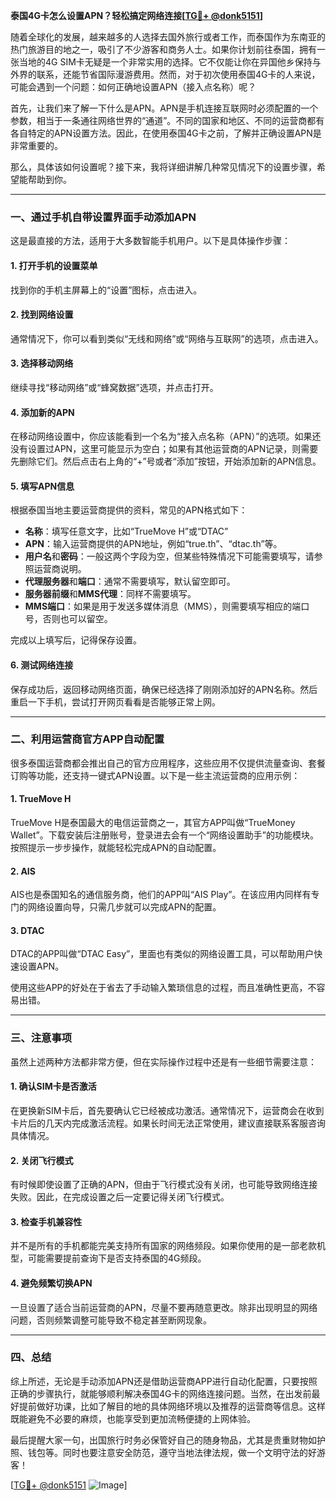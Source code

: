 **泰国4G卡怎么设置APN？轻松搞定网络连接[[TG💪+ @donk5151](https://t.me/s/donk5151)]**

随着全球化的发展，越来越多的人选择去国外旅行或者工作，而泰国作为东南亚的热门旅游目的地之一，吸引了不少游客和商务人士。如果你计划前往泰国，拥有一张当地的4G SIM卡无疑是一个非常实用的选择。它不仅能让你在异国他乡保持与外界的联系，还能节省国际漫游费用。然而，对于初次使用泰国4G卡的人来说，可能会遇到一个问题：如何正确地设置APN（接入点名称）呢？

首先，让我们来了解一下什么是APN。APN是手机连接互联网时必须配置的一个参数，相当于一条通往网络世界的“通道”。不同的国家和地区、不同的运营商都有各自特定的APN设置方法。因此，在使用泰国4G卡之前，了解并正确设置APN是非常重要的。

那么，具体该如何设置呢？接下来，我将详细讲解几种常见情况下的设置步骤，希望能帮助到你。

---

### **一、通过手机自带设置界面手动添加APN**
这是最直接的方法，适用于大多数智能手机用户。以下是具体操作步骤：

#### **1. 打开手机的设置菜单**
找到你的手机主屏幕上的“设置”图标，点击进入。

#### **2. 找到网络设置**
通常情况下，你可以看到类似“无线和网络”或“网络与互联网”的选项，点击进入。

#### **3. 选择移动网络**
继续寻找“移动网络”或“蜂窝数据”选项，并点击打开。

#### **4. 添加新的APN**
在移动网络设置中，你应该能看到一个名为“接入点名称（APN）”的选项。如果还没有设置过APN，这里可能显示为空白；如果有其他运营商的APN记录，则需要先删除它们。然后点击右上角的“+”号或者“添加”按钮，开始添加新的APN信息。

#### **5. 填写APN信息**
根据泰国当地主要运营商提供的资料，常见的APN格式如下：
- **名称**：填写任意文字，比如“TrueMove H”或“DTAC”
- **APN**：输入运营商提供的APN地址，例如“true.th”、“dtac.th”等。
- **用户名**和**密码**：一般这两个字段为空，但某些特殊情况下可能需要填写，请参照运营商说明。
- **代理服务器**和**端口**：通常不需要填写，默认留空即可。
- **服务器前缀**和**MMS代理**：同样不需要填写。
- **MMS端口**：如果是用于发送多媒体消息（MMS），则需要填写相应的端口号，否则也可以留空。

完成以上填写后，记得保存设置。

#### **6. 测试网络连接**
保存成功后，返回移动网络页面，确保已经选择了刚刚添加好的APN名称。然后重启一下手机，尝试打开网页看看是否能够正常上网。

---

### **二、利用运营商官方APP自动配置**
很多泰国运营商都会推出自己的官方应用程序，这些应用不仅提供流量查询、套餐订购等功能，还支持一键式APN设置。以下是一些主流运营商的应用示例：

#### **1. TrueMove H**
TrueMove H是泰国最大的电信运营商之一，其官方APP叫做“TrueMoney Wallet”。下载安装后注册账号，登录进去会有一个“网络设置助手”的功能模块。按照提示一步步操作，就能轻松完成APN的自动配置。

#### **2. AIS**
AIS也是泰国知名的通信服务商，他们的APP叫“AIS Play”。在该应用内同样有专门的网络设置向导，只需几步就可以完成APN的配置。

#### **3. DTAC**
DTAC的APP叫做“DTAC Easy”，里面也有类似的网络设置工具，可以帮助用户快速设置APN。

使用这些APP的好处在于省去了手动输入繁琐信息的过程，而且准确性更高，不容易出错。

---

### **三、注意事项**
虽然上述两种方法都非常方便，但在实际操作过程中还是有一些细节需要注意：

#### **1. 确认SIM卡是否激活**
在更换新SIM卡后，首先要确认它已经被成功激活。通常情况下，运营商会在收到卡片后的几天内完成激活流程。如果长时间无法正常使用，建议直接联系客服咨询具体情况。

#### **2. 关闭飞行模式**
有时候即使设置了正确的APN，但由于飞行模式没有关闭，也可能导致网络连接失败。因此，在完成设置之后一定要记得关闭飞行模式。

#### **3. 检查手机兼容性**
并不是所有的手机都能完美支持所有国家的网络频段。如果你使用的是一部老款机型，可能需要提前查询下是否支持泰国的4G频段。

#### **4. 避免频繁切换APN**
一旦设置了适合当前运营商的APN，尽量不要再随意更改。除非出现明显的网络问题，否则频繁调整可能导致不稳定甚至断网现象。

---

### **四、总结**
综上所述，无论是手动添加APN还是借助运营商APP进行自动化配置，只要按照正确的步骤执行，就能够顺利解决泰国4G卡的网络连接问题。当然，在出发前最好提前做好功课，比如了解目的地的具体网络环境以及推荐的运营商等信息。这样既能避免不必要的麻烦，也能享受到更加流畅便捷的上网体验。

最后提醒大家一句，出国旅行时务必保管好自己的随身物品，尤其是贵重财物如护照、钱包等。同时也要注意安全防范，遵守当地法律法规，做一个文明守法的好游客！

[[TG💪+ @donk5151](https://t.me/s/donk5151) ![Image](https://i.postimg.cc/rwNCRYN7/Snipaste-2025-04-30-17-27-05.png)]
